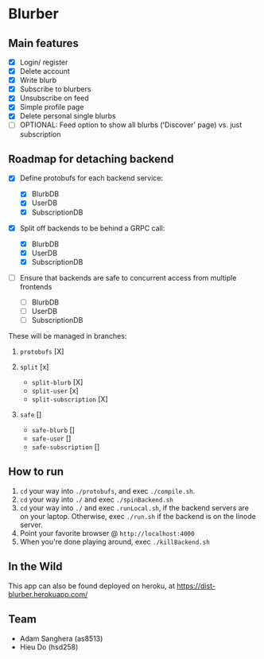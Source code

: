 # Blurber

## Main features

- [x] Login/ register
- [X] Delete account
- [X] Write blurb
- [X] Subscribe to blurbers
- [x] Unsubscribe on feed
- [x] Simple profile page
- [x] Delete personal single blurbs
- [ ] OPTIONAL: Feed option to show all blurbs ('Discover' page) vs. just subscription

## Roadmap for detaching backend

- [X] Define protobufs for each backend service:

  - [X] BlurbDB
  - [X] UserDB
  - [X] SubscriptionDB

- [x] Split off backends to be behind a GRPC call:

  - [X] BlurbDB
  - [x] UserDB
  - [X] SubscriptionDB

- [ ] Ensure that backends are safe to concurrent access from multiple frontends

  - [ ] BlurbDB
  - [ ] UserDB
  - [ ] SubscriptionDB

These will be managed in branches:

1. `protobufs` [X]

2. `split` [x]

    - `split-blurb` [X]
    - `split-user` [x]
    - `split-subscription` [X]

3. `safe` []

    - `safe-blurb` []
    - `safe-user` []
    - `safe-subscription` []

## How to run

1. `cd` your way into `./protobufs`, and exec `./compile.sh`.
1. `cd` your way into `./` and exec `./spinBackend.sh`
1. `cd` your way into `./` and exec `.runLocal.sh`, if the backend servers are on your laptop.  Otherwise, exec `./run.sh` if the backend is on the linode server.
1. Point your favorite browser @ `http://localhost:4000`
1. When you're done playing around, exec `./killBackend.sh`

## In the Wild

This app can also be found deployed on heroku, at https://dist-blurber.herokuapp.com/

## Team

- Adam Sanghera (as8513)
- Hieu Do (hsd258)
